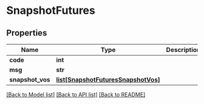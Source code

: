 # SnapshotFutures

## Properties
Name | Type | Description | Notes
------------ | ------------- | ------------- | -------------
**code** | **int** |  | 
**msg** | **str** |  | 
**snapshot_vos** | [**list[SnapshotFuturesSnapshotVos]**](SnapshotFuturesSnapshotVos.md) |  | 

[[Back to Model list]](../README.md#documentation-for-models) [[Back to API list]](../README.md#documentation-for-api-endpoints) [[Back to README]](../README.md)

